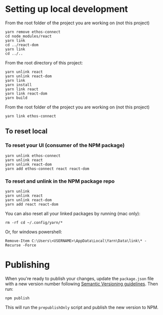 # Setting up local development

From the root folder of the project you are working on (not this project)

```
yarn remove ethos-connect
cd node_modules/react
yarn link
cd ../react-dom
yarn link
cd ../..
```

From the root directory of this project:

```
yarn unlink react
yarn unlink react-dom
yarn link
yarn install
yarn link react
yarn link react-dom
yarn build
```

From the root folder of the project you are working on (not this project)

```
yarn link ethos-connect
```

## To reset local

### To reset your UI (consumer of the NPM package)

```
yarn unlink ethos-connect
yarn unlink react
yarn unlink react-dom
yarn add ethos-connect react react-dom
```

### To reset and unlink in the NPM package repo

```
yarn unlink
yarn unlink react
yarn unlink react-dom
yarn add react react-dom
```

You can also reset all your linked packages by running (mac only):

```
rm -rf cd ~/.config/yarn/*
```

Or, for windows powershell:

```
Remove-Item C:\Users\<USERNAME>\AppData\Local\Yarn\Data\link\* -Recurse -Force
```

# Publishing

When you're ready to publish your changes, update the `package.json` file with a new version number following [Semantic Versioning guidelines](https://zellwk.com/blog/semantic-versioning/). Then run:

```
npm publish
```

This will run the `prepublishOnly` script and publish the new version to NPM.
